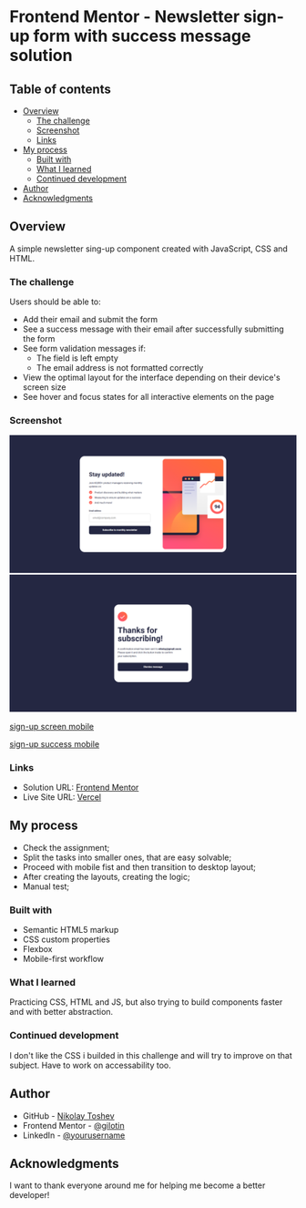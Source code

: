 # Frontend Mentor - Newsletter sign-up form with success message solution

## Table of contents

-   [Overview](#overview)
    -   [The challenge](#the-challenge)
    -   [Screenshot](#screenshot)
    -   [Links](#links)
-   [My process](#my-process)
    -   [Built with](#built-with)
    -   [What I learned](#what-i-learned)
    -   [Continued development](#continued-development)
-   [Author](#author)
-   [Acknowledgments](#acknowledgments)

## Overview

A simple newsletter sing-up component created with JavaScript, CSS and HTML.

### The challenge

Users should be able to:

-   Add their email and submit the form
-   See a success message with their email after successfully submitting the form
-   See form validation messages if:
    -   The field is left empty
    -   The email address is not formatted correctly
-   View the optimal layout for the interface depending on their device's screen size
-   See hover and focus states for all interactive elements on the page

### Screenshot

![sign-up screen desktop](./screenshots/FireShot%20Capture%20010%20-%20Frontend%20Mentor%20-%20Newsletter%20sign-up%20form%20with%20success%20message%20-%20127.0.0.1.png)
![sign-up success desktop](./screenshots/FireShot%20Capture%20011%20-%20Frontend%20Mentor%20-%20Newsletter%20sign-up%20form%20with%20success%20message%20-%20127.0.0.1.png)

[sign-up screen mobile](<./screenshots/Pixel-2-375x860(1).png>)

[sign-up success mobile](<./screenshots/Pixel-2-375x760(2).png>)

### Links

-   Solution URL: [Frontend Mentor](https://your-solution-url.com)
-   Live Site URL: [Vercel](https://your-live-site-url.com)

## My process

-   Check the assignment;
-   Split the tasks into smaller ones, that are easy solvable;
-   Proceed with mobile fist and then transition to desktop layout;
-   After creating the layouts, creating the logic;
-   Manual test;

### Built with

-   Semantic HTML5 markup
-   CSS custom properties
-   Flexbox
-   Mobile-first workflow

### What I learned

Practicing CSS, HTML and JS, but also trying to build components faster and with better abstraction.

### Continued development

I don't like the CSS i builded in this challenge and will try to improve on that subject. Have to work on accessability too.

## Author

-   GitHub - [Nikolay Toshev](https://github.com/gilotin)
-   Frontend Mentor - [@gilotin](https://www.frontendmentor.io/profile/gilotin)
-   LinkedIn - [@yourusername](https://www.linkedin.com/in/nikolay-toshev-5536a025b/)

## Acknowledgments

I want to thank everyone around me for helping me become a better developer!
